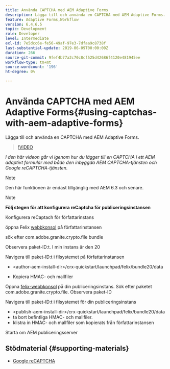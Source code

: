 ```yaml
---
title: Använda CAPTCHA med AEM Adaptive Forms
description: Lägga till och använda en CAPTCHA med AEM Adaptive Forms.
feature: Adaptive Forms,Workflow
version: 6.4,6.5
topic: Development
role: Developer
level: Intermediate
exl-id: 7e5dcc6e-fe56-49af-97e3-7dfaa9c8738f
last-substantial-update: 2019-06-09T00:00:00Z
duration: 266
source-git-commit: 9fef4b77a2c70c8cf525d42686f4120e481945ee
workflow-type: tm+mt
source-wordcount: '196'
ht-degree: 0%

---
```


# Använda CAPTCHA med AEM Adaptive Forms{#using-captchas-with-aem-adaptive-forms}

Lägga till och använda en CAPTCHA med AEM Adaptive Forms.

>[!VIDEO](https://video.tv.adobe.com/v/18336?quality=12&learn=on)

*I den här videon går vi igenom hur du lägger till en CAPTCHA i ett AEM adaptivt formulär med både den inbyggda AEM CAPTCHA-tjänsten och Google reCAPTCHA-tjänsten.*

>[!NOTE]
>
>Den här funktionen är endast tillgänglig med AEM 6.3 och senare.

>[!NOTE]
>
>**Följ stegen för att konfigurera reCaptcha för publiceringsinstansen**
>
>Konfigurera reCaptach för författarinstans
>
>öppna Felix [webbkonsol](http://localhost:4502/system/console/bundles) på författarinstansen
>
>sök efter com.adobe.granite.crypto.file bundle
>
>Observera paket-ID:t. I min instans är den 20
>
>Navigera till paket-ID:t i filsystemet på författarinstansen
>
>* &lt;author-aem-install-dir>/crx-quickstart/launchpad/felix/bundle20/data
* Kopiera HMAC- och mallfiler
>
Öppna [felix-webbkonsol](http://localhost:4502/system/console/bundles) på din publiceringsinstans. Sök efter paketet com.adobe.granite.crypto.file. Observera paket-ID
>
Navigera till paket-ID:t i filsystemet för din publiceringsinstans
>
* &lt;publish-aem-install-dir>/crx-quickstart/launchpad/felix/bundle20/data
* ta bort befintliga HMAC- och mallfiler.
* klistra in HMAC- och mallfiler som kopierats från författarinstansen
>
Starta om AEM publiceringsserver

## Stödmaterial {#supporting-materials}

* [Google reCAPTCHA](https://www.google.com/recaptcha)
